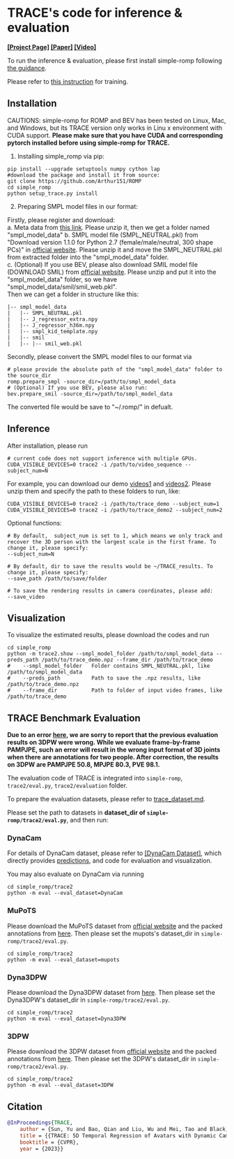 # TRACE's code for inference & evaluation

 **[[Project Page]](https://arthur151.github.io/TRACE/TRACE.html) [[Paper]](http://arxiv.org/abs/2306.02850) [[Video]](https://www.youtube.com/watch?v=l8aLHDXWQRw)**

To run the inference & evaluation, please first install simple-romp following [the guidance](../README.md).  

Please refer to [this instruction](../../trace/README.md) for training.

## Installation

CAUTIONS: simple-romp for ROMP and BEV has been tested on Linux, Mac, and Windows, but its TRACE version only works in Linu
x environment with CUDA support. **Please make sure that you have CUDA and corresponding pytorch installed before using simple-romp for TRACE.**

1. Installing simple_romp via pip:

```
pip install --upgrade setuptools numpy cython lap
#download the package and install it from source:
git clone https://github.com/Arthur151/ROMP
cd simple_romp
python setup_trace.py install
```

2. Preparing SMPL model files in our format:

Firstly, please register and download:  
a. Meta data from [this link](https://github.com/Arthur151/ROMP/releases/download/V2.0/smpl_model_data.zip). Please unzip it, then we get a folder named "smpl_model_data"
b. SMPL model file (SMPL_NEUTRAL.pkl) from "Download version 1.1.0 for Python 2.7 (female/male/neutral, 300 shape PCs)" in [official website](https://smpl.is.tue.mpg.de/). Please unzip it and move the SMPL_NEUTRAL.pkl from extracted folder into the "smpl_model_data" folder.      
c. (Optional) If you use BEV, please also download SMIL model file (DOWNLOAD SMIL) from [official website](https://www.iosb.fraunhofer.de/en/competences/image-exploitation/object-recognition/sensor-networks/motion-analysis.html). Please unzip and put it into the "smpl_model_data" folder, so we have "smpl_model_data/smil/smil_web.pkl".   
Then we can get a folder in structure like this:  
```
|-- smpl_model_data
|   |-- SMPL_NEUTRAL.pkl
|   |-- J_regressor_extra.npy
|   |-- J_regressor_h36m.npy
|   |-- smpl_kid_template.npy
|   |-- smil
|   |-- |-- smil_web.pkl
```

Secondly, please convert the SMPL model files to our format via  
```
# please provide the absolute path of the "smpl_model_data" folder to the source_dir 
romp.prepare_smpl -source_dir=/path/to/smpl_model_data
# (Optional) If you use BEV, please also run:
bev.prepare_smil -source_dir=/path/to/smpl_model_data
```
The converted file would be save to "~/.romp/" in defualt. 

## Inference

After installation, please run 
```
# current code does not support inference with multiple GPUs.
CUDA_VISIBLE_DEVICES=0 trace2 -i /path/to/video_sequence --subject_num=N
```
For example, you can download our demo [videos1](https://github.com/Arthur151/ROMP/releases/download/V3.0/trace_demo.zip) and [videos2](https://github.com/Arthur151/ROMP/releases/download/V3.0/trace_demo2.zip). Please unzip them and specify the path to these folders to run, like:
```
CUDA_VISIBLE_DEVICES=0 trace2 -i /path/to/trace_demo --subject_num=1
CUDA_VISIBLE_DEVICES=0 trace2 -i /path/to/trace_demo2 --subject_num=2
```

Optional functions:
```
# By default,  subject_num is set to 1, which means we only track and recover the 3D person with the largest scale in the first frame. To change it, please specify:
--subject_num=N

# By default, dir to save the results would be ~/TRACE_results. To change it, please specify:
--save_path /path/to/save/folder

# To save the rendering results in camera coordinates, please add:
--save_video
```

## Visualization 

To visualize the estimated results, please download the codes and run
```
cd simple_romp
python -m trace2.show --smpl_model_folder /path/to/smpl_model_data --preds_path /path/to/trace_demo.npz --frame_dir /path/to/trace_demo 
#    --smpl_model_folder   Folder contains SMPL_NEUTRAL.pkl, like /path/to/smpl_model_data
#    --preds_path          Path to save the .npz results, like /path/to/trace_demo.npz
#    --frame_dir           Path to folder of input video frames, like /path/to/trace_demo 
```


## TRACE Benchmark Evaluation

**Due to an error [here](https://github.com/Arthur151/ROMP/commit/684fa254d1752c09c15b53afbde03d3bdbd56ba6#), we are sorry to report that the previous evaluation results on 3DPW were wrong. While we evaluate frame-by-frame PAMPJPE, such an error will result in the wrong input format of 3D joints when there are annotations for two people. After correction, the results on 3DPW are PAMPJPE 50.8, MPJPE 80.3, PVE 98.1.**

The evaluation code of TRACE is integrated into `simple-romp`, `trace2/eval.py`, `trace2/evaluation` folder.

To prepare the evaluation datasets, please refer to [trace_dataset.md](../../docs/trace_dataset.md).  

Please set the path to datasets in **dataset_dir of `simple-romp/trace2/eval.py`**, and then run:

### DynaCam
For details of DynaCam dataset, please refer to [[DynaCam Dataset]](https://github.com/Arthur151/DynaCam), which directly provides [predictions](https://github.com/Arthur151/DynaCam/releases/tag/predictions), and code for evaluation and visualization. 

You may also evaluate on DynaCam via running
```
cd simple_romp/trace2
python -m eval --eval_dataset=DynaCam
```

### MuPoTS
Please download the MuPoTS dataset from [official website](https://vcai.mpi-inf.mpg.de/projects/SingleShotMultiPerson/) and the packed annotations from [here](https://pan.baidu.com/s/1QIamBv1arpblTboiSyuJrw?pwd=vswt). Then please set the mupots's dataset_dir in `simple-romp/trace2/eval.py`.
```
cd simple_romp/trace2
python -m eval --eval_dataset=mupots
```

### Dyna3DPW
Please download the Dyna3DPW dataset from [here](https://pan.baidu.com/s/1r7b6Oot5iv-aIxdcNZE1_g?pwd=tmct). Then please set the Dyna3DPW's dataset_dir in `simple-romp/trace2/eval.py`.

```
cd simple_romp/trace2
python -m eval --eval_dataset=Dyna3DPW
```

### 3DPW
Please download the 3DPW dataset from [official website](https://virtualhumans.mpi-inf.mpg.de/3DPW/license.html) and the packed annotations from [here](https://pan.baidu.com/s/1OjwJNxxzvqe_bFXGMKaI2A?pwd=qfz2). Then please set the 3DPW's dataset_dir in `simple-romp/trace2/eval.py`.
```
cd simple_romp/trace2
python -m eval --eval_dataset=3DPW
```


## Citation
```bibtex
@InProceedings{TRACE,
    author = {Sun, Yu and Bao, Qian and Liu, Wu and Mei, Tao and Black, Michael J.},
    title = {{TRACE: 5D Temporal Regression of Avatars with Dynamic Cameras in 3D Environments}}, 
    booktitle = {CVPR}, 
    year = {2023}}
```
